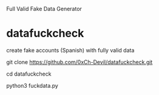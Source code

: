 Full Valid Fake Data Generator




# datafuckcheck


create fake accounts (Spanish) with fully valid data 

git clone https://github.com/0xCh-Devil/datafuckcheck.git


cd datafuckcheck


python3 fuckdata.py


